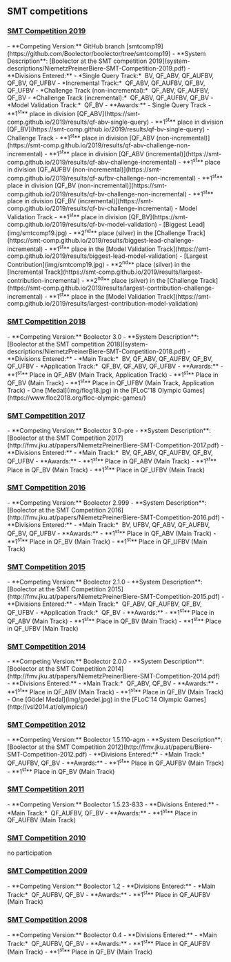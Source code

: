 ## SMT competitions

<h3>
  <a href="http://www.smt-comp.org/2019/" target="_blank">
    SMT Competition 2019
  </a>
</h3>
  - **Competing Version:** GitHub branch [smtcomp19](https://github.com/Boolector/boolector/tree/smtcomp19)
  - **System Description**:
      [Boolector at the SMT competition 2019](system-descriptions/NiemetzPreinerBiere-SMT-Competition-2019.pdf)
  - **Divisions Entered:**
    - *Single Query Track:*&nbsp; BV, QF_ABV, QF_AUFBV, QF_BV, QF_UFBV
    - *Incremental Track:*&nbsp; QF_ABV, QF_AUFBV, QF_BV, QF_UFBV
    - *Challenge Track (non-incremental):*&nbsp; QF_ABV, QF_AUFBV, QF_BV
    - *Challenge Track (incremental):*&nbsp; QF_ABV, QF_AUFBV, QF_BV
    - *Model Validation Track:*&nbsp; QF_BV
  - **Awards:**
    - Single Query Track
       - **1<sup>st</sup>** place in division [QF_ABV](https://smt-comp.github.io/2019/results/qf-abv-single-query) 
       - **1<sup>st</sup>** place in division [QF_BV](https://smt-comp.github.io/2019/results/qf-bv-single-query)
    - Challenge Track
       - **1<sup>st</sup>** place in division [QF_ABV (non-incremental)](https://smt-comp.github.io/2019/results/qf-abv-challenge-non-incremental)
       - **1<sup>st</sup>** place in division [QF_ABV (incremental)](https://smt-comp.github.io/2019/results/qf-abv-challenge-incremental)
       - **1<sup>st</sup>** place in division [QF_AUFBV (non-incremental)](https://smt-comp.github.io/2019/results/qf-aufbv-challenge-non-incremental)
       - **1<sup>st</sup>** place in division [QF_BV (non-incremental)](https://smt-comp.github.io/2019/results/qf-bv-challenge-non-incremental)
       - **1<sup>st</sup>** place in division [QF_BV (incremental)](https://smt-comp.github.io/2019/results/qf-bv-challenge-incremental)
    - Model Validation Track
       - **1<sup>st</sup>** place in division [QF_BV](https://smt-comp.github.io/2019/results/qf-bv-model-validation)
    - [Biggest Lead](img/smtcomp19.jpg)
       - **2<sup>nd</sup>** place (silver) in the [Challenge Track](https://smt-comp.github.io/2019/results/biggest-lead-challenge-incremental)
       - **1<sup>st</sup>** place in the [Model Validation Track](https://smt-comp.github.io/2019/results/biggest-lead-model-validation)
    - [Largest Contribution](img/smtcomp19.jpg)
       - **2<sup>nd</sup>** place (silver) in the [Incremental Track](https://smt-comp.github.io/2019/results/largest-contribution-incremental)
       - **2<sup>nd</sup>** place (silver) in the [Challenge Track](https://smt-comp.github.io/2019/results/largest-contribution-challenge-incremental)
       - **1<sup>st</sup>** place in the [Model Validation Track](https://smt-comp.github.io/2019/results/largest-contribution-model-validation)
<h3>
  <a href="http://www.smt-comp.org/2018/" target="_blank">
    SMT Competition 2018
  </a>
</h3>
  - **Competing Version:** Boolector 3.0
  - **System Description**:
      [Boolector at the SMT competition 2018](system-descriptions/NiemetzPreinerBiere-SMT-Competition-2018.pdf)
  - **Divisions Entered:**
    - *Main Track:*&nbsp; BV, QF_ABV, QF_AUFBV, QF_BV, QF_UFBV
    - *Application Track:*&nbsp; QF_BV, QF_ABV, QF_UFBV
  - **Awards:**
    - **1<sup>st</sup>** Place in QF_ABV (Main Track, Application Track)
    - **1<sup>st</sup>** Place in QF_BV (Main Track)
    - **1<sup>st</sup>** Place in QF_UFBV (Main Track, Application Track)
    - One [Medal](img/flog18.jpg) in the [FLoC'18 Olympic Games](https://www.floc2018.org/floc-olympic-games/)

<h3>
  <a href="http://smtcomp.sourceforge.net/2017/" target="_blank">
    SMT Competition 2017
  </a>
</h3>
  - **Competing Version:** Boolector 3.0-pre
  - **System Description**:
      [Boolector at the SMT Competition 2017](http://fmv.jku.at/papers/NiemetzPreinerBiere-SMT-Competition-2017.pdf)
  - **Divisions Entered:**
    - *Main Track:*&nbsp; BV, QF_ABV, QF_AUFBV, QF_BV, QF_UFBV
  - **Awards:**
    - **1<sup>st</sup>** Place in QF_ABV (Main Track)
    - **1<sup>st</sup>** Place in QF_BV (Main Track)
    - **1<sup>st</sup>** Place in QF_UFBV (Main Track)


<h3>
  <a href="http://smtcomp.sourceforge.net/2016/" target="_blank">
    SMT Competition 2016
  </a>
</h3>
  - **Competing Version:** Boolector 2.999
  - **System Description**:
      [Boolector at the SMT Competition 2016](http://fmv.jku.at/papers/NiemetzPreinerBiere-SMT-Competition-2016.pdf)
  - **Divisions Entered:**
    - *Main Track:*&nbsp; BV, UFBV, QF_ABV, QF_AUFBV, QF_BV, QF_UFBV
  - **Awards:**
    - **1<sup>st</sup>** Place in QF_ABV (Main Track)
    - **1<sup>st</sup>** Place in QF_BV (Main Track)
    - **1<sup>st</sup>** Place in QF_UFBV (Main Track)

<h3>
  <a href="http://smtcomp.sourceforge.net/2015/" target="_blank">
    SMT Competition 2015
  </a>
</h3>
  - **Competing Version:** Boolector 2.1.0
  - **System Description**:
      [Boolector at the SMT Competition 2015](http://fmv.jku.at/papers/NiemetzPreinerBiere-SMT-Competition-2015.pdf)
  - **Divisions Entered:**
    - *Main Track:*&nbsp; QF_ABV, QF_AUFBV, QF_BV, QF_UFBV
    - *Application Track:*&nbsp; QF_BV
  - **Awards:**
    - **1<sup>st</sup>** Place in QF_ABV (Main Track)
    - **1<sup>st</sup>** Place in QF_BV (Main Track)
    - **1<sup>st</sup>** Place in QF_UFBV (Main Track)

<h3>
  <a href="http://smtcomp.sourceforge.net/2014/" target="_blank">
    SMT Competition 2014
  </a>
</h3>
  - **Competing Version:** Boolector 2.0.0
  - **System Description**:
      [Boolector at the SMT Competition 2014](http://fmv.jku.at/papers/NiemetzPreinerBiere-SMT-Competition-2014.pdf)
  - **Divisions Entered:**
    - *Main Track:*&nbsp; QF_ABV, QF_BV
  - **Awards:**
    - **1<sup>st</sup>** Place in QF_ABV (Main Track)
    - **1<sup>st</sup>** Place in QF_BV (Main Track)
    - One [G&ouml;del Medal](img/goedel.jpg) in the [FLoC'14 Olympic Games](http://vsl2014.at/olympics/)

<h3>
  <a href="http://smtcomp.sourceforge.net/2012/" target="_blank">
    SMT Competition 2012
  </a>
</h3>
  - **Competing Version:** Boolector 1.5.110-agm
  - **System Description**:
      [Boolector at the SMT Competition 2012](http://fmv.jku.at/papers/Biere-SMT-Competition-2012.pdf)
  - **Divisions Entered:**
    - *Main Track:*&nbsp; QF_AUFBV, QF_BV
  - **Awards:**
    - **1<sup>st</sup>** Place in QF_AUFBV (Main Track)
    - **1<sup>st</sup>** Place in QF_BV (Main Track)

<h3>
  <a href="http://smtcomp.sourceforge.net/2011/" target="_blank">
    SMT Competition 2011
  </a>
</h3>
  - **Competing Version:** Boolector 1.5.23-833
  - **Divisions Entered:**
    - *Main Track:*&nbsp; QF_AUFBV, QF_BV
  - **Awards:**
    - **1<sup>st</sup>** Place in QF_AUFBV (Main Track)

<h3>
  <a href="http://smtcomp.sourceforge.net/2010/" target="_blank">
    SMT Competition 2010
  </a>
</h3>

no participation

<h3>
  <a href="http://smtcomp.sourceforge.net/2009/" target="_blank">
    SMT Competition 2009
  </a>
</h3>
  - **Competing Version:** Boolector 1.2
  - **Divisions Entered:**
    - *Main Track:*&nbsp; QF_AUFBV, QF_BV
  - **Awards:**
    - **1<sup>st</sup>** Place in QF_AUFBV (Main Track)

<h3>
  <a href="http://smtcomp.sourceforge.net/2008/" target="_blank">
    SMT Competition 2008
  </a>
</h3>
  - **Competing Version:** Boolector 0.4
  - **Divisions Entered:**
    - *Main Track:*&nbsp; QF_AUFBV, QF_BV 
  - **Awards:**
    - **1<sup>st</sup>** Place in QF_AUFBV (Main Track)
    - **1<sup>st</sup>** Place in QF_BV (Main Track)


